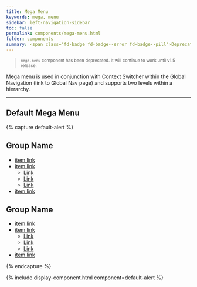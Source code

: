 ```yaml
---
title: Mega Menu
keywords: mega, menu
sidebar: left-navigation-sidebar
toc: false
permalink: components/mega-menu.html
folder: components
summary: <span class="fd-badge fd-badge--error fd-badge--pill">Deprecated</span>
---
```


> <small>`mega-menu` component has been deprecated. It will continue to work until v1.5 release.</small>

Mega menu is used in conjunction with Context Switcher within the Global Navigation (link to Global Nav page) and supports two levels within a hierarchy.

<hr>

## Default Mega Menu

{% capture default-alert %}
<nav class="fd-mega-menu" id="">
    <div class="fd-mega-menu__group">
        <h1 class="fd-mega-menu__title">Group Name</h1>
        <ul class="fd-mega-menu__list">
            <li class="fd-mega-menu__item">
                <a class="fd-mega-menu__link" href="#">
                    item link
                </a>
            </li>
            <li class="fd-mega-menu__item">
                <a class="fd-mega-menu__link has-child" href="#" aria-controls="kIGVv418" aria-haspopup="true">
                    item link
                </a>
                <ul class="fd-mega-menu__sublist" id="kIGVv418" aria-hidden="true">
                    <li class="fd-mega-menu__subitem">
                        <a class="fd-mega-menu__sublink" href="#">
                            Link
                        </a>
                    </li>
                    <li class="fd-mega-menu__subitem">
                        <a class="fd-mega-menu__sublink" href="#">
                            Link
                        </a>
                    </li>
                    <li class="fd-mega-menu__subitem">
                        <a class="fd-mega-menu__sublink" href="#">
                            Link
                        </a>
                    </li>
                </ul>
            </li>
            <li class="fd-mega-menu__item">
                <a class="fd-mega-menu__link" href="#">
                    item link
                </a>
            </li>
        </ul>
    </div>
    <div class="fd-mega-menu__group">
        <h1 class="fd-mega-menu__title">Group Name</h1>
        <ul class="fd-mega-menu__list">
            <li class="fd-mega-menu__item">
                <a class="fd-mega-menu__link" href="#">
                    item link
                </a>
            </li>
            <li class="fd-mega-menu__item">
                <a class="fd-mega-menu__link has-child" href="#" aria-controls="iOnP0943" aria-haspopup="true">
                    item link
                </a>
                <ul class="fd-mega-menu__sublist" id="iOnP0943" aria-hidden="true">
                    <li class="fd-mega-menu__subitem">
                        <a class="fd-mega-menu__sublink" href="#">
                            Link
                        </a>
                    </li>
                    <li class="fd-mega-menu__subitem">
                        <a class="fd-mega-menu__sublink" href="#">
                            Link
                        </a>
                    </li>
                    <li class="fd-mega-menu__subitem">
                        <a class="fd-mega-menu__sublink" href="#">
                            Link
                        </a>
                    </li>
                </ul>
            </li>
            <li class="fd-mega-menu__item">
                <a class="fd-mega-menu__link" href="#">
                    item link
                </a>
            </li>
        </ul>
    </div>
</nav>
{% endcapture %}

{% include display-component.html component=default-alert %}
